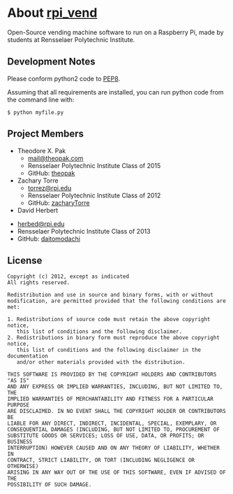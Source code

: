 # About [rpi_vend](https://github.com/rpiEHC/rpi_vend)

Open-Source vending machine software to run on a Raspberry Pi, made by students at Rensselaer Polytechnic Institute.


## Development Notes

Please conform python2 code to [PEP8](http://www.python.org/dev/peps/pep-0008/).

Assuming that all requirements are installed, you can run python code from the command line with:

    $ python myfile.py


## Project Members

* Theodore X. Pak
  - <mail@theopak.com>
  - Rensselaer Polytechnic Institute Class of 2015
  - GitHub: [theopak](https://github.com/theopak)
* Zachary Torre
  - <torrez@rpi.edu>
  - Rensselaer Polytechnic Institute Class of 2012
  - GitHub: [zacharyTorre](https://github.com/ZacharyTorre)
 * David Herbert
  - <herbed@rpi.edu>
  - Rensselaer Polytechnic Institute Class of 2013
  - GitHub: [daitomodachi](https://github.com/daitomodachi)

## License

    Copyright (c) 2012, except as indicated
    All rights reserved.

    Redistribution and use in source and binary forms, with or without
    modification, are permitted provided that the following conditions are met:

    1. Redistributions of source code must retain the above copyright notice,
       this list of conditions and the following disclaimer.
    2. Redistributions in binary form must reproduce the above copyright notice,
       this list of conditions and the following disclaimer in the documentation
       and/or other materials provided with the distribution.

    THIS SOFTWARE IS PROVIDED BY THE COPYRIGHT HOLDERS AND CONTRIBUTORS "AS IS"
    AND ANY EXPRESS OR IMPLIED WARRANTIES, INCLUDING, BUT NOT LIMITED TO, THE
    IMPLIED WARRANTIES OF MERCHANTABILITY AND FITNESS FOR A PARTICULAR PURPOSE
    ARE DISCLAIMED. IN NO EVENT SHALL THE COPYRIGHT HOLDER OR CONTRIBUTORS BE
    LIABLE FOR ANY DIRECT, INDIRECT, INCIDENTAL, SPECIAL, EXEMPLARY, OR
    CONSEQUENTIAL DAMAGES (INCLUDING, BUT NOT LIMITED TO, PROCUREMENT OF
    SUBSTITUTE GOODS OR SERVICES; LOSS OF USE, DATA, OR PROFITS; OR BUSINESS
    INTERRUPTION) HOWEVER CAUSED AND ON ANY THEORY OF LIABILITY, WHETHER IN
    CONTRACT, STRICT LIABILITY, OR TORT (INCLUDING NEGLIGENCE OR OTHERWISE)
    ARISING IN ANY WAY OUT OF THE USE OF THIS SOFTWARE, EVEN IF ADVISED OF THE
    POSSIBILITY OF SUCH DAMAGE.
